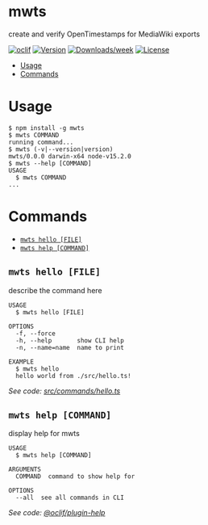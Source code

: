 mwts
====

create and verify OpenTimestamps for MediaWiki exports

[![oclif](https://img.shields.io/badge/cli-oclif-brightgreen.svg)](https://oclif.io)
[![Version](https://img.shields.io/npm/v/mwts.svg)](https://npmjs.org/package/mwts)
[![Downloads/week](https://img.shields.io/npm/dw/mwts.svg)](https://npmjs.org/package/mwts)
[![License](https://img.shields.io/npm/l/mwts.svg)](https://github.com/yugenpartners/mwts/blob/master/package.json)

<!-- toc -->
* [Usage](#usage)
* [Commands](#commands)
<!-- tocstop -->
# Usage
<!-- usage -->
```sh-session
$ npm install -g mwts
$ mwts COMMAND
running command...
$ mwts (-v|--version|version)
mwts/0.0.0 darwin-x64 node-v15.2.0
$ mwts --help [COMMAND]
USAGE
  $ mwts COMMAND
...
```
<!-- usagestop -->
# Commands
<!-- commands -->
* [`mwts hello [FILE]`](#mwts-hello-file)
* [`mwts help [COMMAND]`](#mwts-help-command)

## `mwts hello [FILE]`

describe the command here

```
USAGE
  $ mwts hello [FILE]

OPTIONS
  -f, --force
  -h, --help       show CLI help
  -n, --name=name  name to print

EXAMPLE
  $ mwts hello
  hello world from ./src/hello.ts!
```

_See code: [src/commands/hello.ts](https://github.com/yugenpartners/mwts/blob/v0.0.0/src/commands/hello.ts)_

## `mwts help [COMMAND]`

display help for mwts

```
USAGE
  $ mwts help [COMMAND]

ARGUMENTS
  COMMAND  command to show help for

OPTIONS
  --all  see all commands in CLI
```

_See code: [@oclif/plugin-help](https://github.com/oclif/plugin-help/blob/v3.2.2/src/commands/help.ts)_
<!-- commandsstop -->
